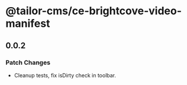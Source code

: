 # @tailor-cms/ce-brightcove-video-manifest

## 0.0.2

### Patch Changes

- Cleanup tests, fix isDirty check in toolbar.
